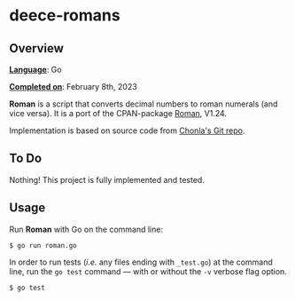 # deece-romans

## Overview 

<ins>__Language__</ins>: Go 

<ins>__Completed on__</ins>: February 8th, 2023

<b>Roman</b> is a script that converts decimal numbers to roman numerals (and vice versa). It is a port of the CPAN-package [Roman](https://metacpan.org/pod/Roman), V1.24. 

Implementation is based on source code from [Chonla's Git repo](https://github.com/chonla/roman-number-go).

## To Do

Nothing! This project is fully implemented and tested.

## Usage

Run <b>Roman</b> with Go on the command line:

```
$ go run roman.go
```

In order to run tests (*i.e.* any files ending with `_test.go`) at the command line, run the `go test` command &mdash; with or without the `-v` verbose flag option.

```
$ go test 
```
